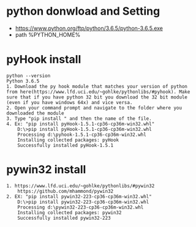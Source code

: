 # python donwload and Setting
- https://www.python.org/ftp/python/3.6.5/python-3.6.5.exe
- path %PYTHON_HOME%


 # pyHook install
    python --version
    Python 3.6.5
    1. Download the py hook module that matches your version of python from here(https://www.lfd.uci.edu/~gohlke/pythonlibs/#pyhook). Make sure that if you have python 32 bit you download the 32 bit module (even if you have windows 64x) and vice versa.
    2. Open your command prompt and navigate to the folder where you downloaded the module
    3. Type "pip install " and then the name of the file.
    4. Ex: "pip install pyHook-1.5.1-cp36-cp36m-win32.whl"
        D:\>pip install pyHook-1.5.1-cp36-cp36m-win32.whl
        Processing d:\pyhook-1.5.1-cp36-cp36m-win32.whl
        Installing collected packages: pyHook
        Successfully installed pyHook-1.5.1
# pywin32 install
    1. https://www.lfd.uci.edu/~gohlke/pythonlibs/#pywin32
        https://github.com/mhammond/pywin32
    2. EX: "pip install pywin32-223-cp36-cp36m-win32.whl"
        D:\>pip install pywin32-223-cp36-cp36m-win32.whl
        Processing d:\pywin32-223-cp36-cp36m-win32.whl
        Installing collected packages: pywin32
        Successfully installed pywin32-223